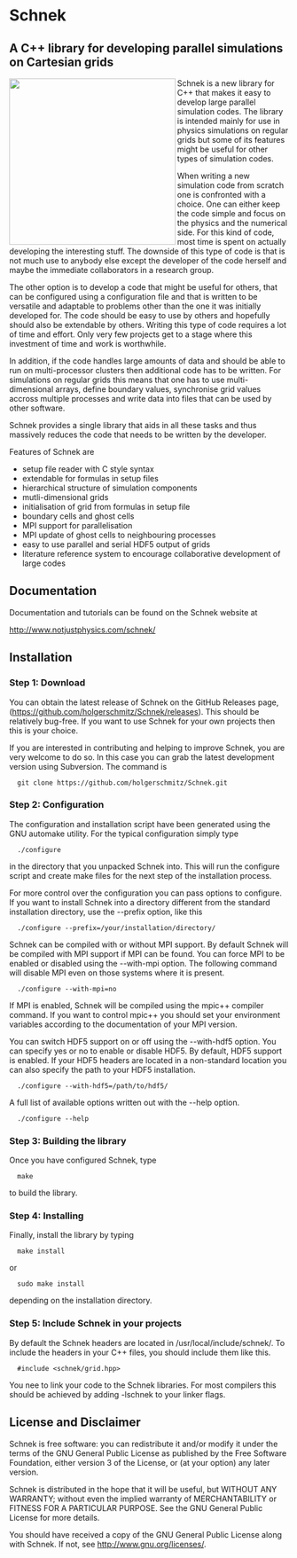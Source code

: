 # Schnek
## A C++ library for developing parallel simulations on Cartesian grids

<img align="left" src="http://www.notjustphysics.com/wp-content/uploads/2014/06/SchnekLogo.png" width="300">

Schnek is a new library for C++ that makes it easy to develop large parallel 
simulation codes. The library is intended mainly for use in physics simulations 
on regular grids but some of its features might be useful for other types of 
simulation codes.

When writing a new simulation code from scratch one is confronted with a choice. 
One can either keep the code simple and focus on the physics and the numerical 
side. For this kind of code, most time is spent on actually developing the 
interesting stuff. The downside of this type of code is that is not much use to 
anybody else except the developer of the code herself and maybe the immediate 
collaborators in a research group.

The other option is to develop a code that might be useful for others, that can 
be configured using a configuration file and that is written to be versatile and 
adaptable to problems other than the one it was initially developed for. The 
code should be easy to use by others and hopefully should also be extendable by 
others. Writing this type of code requires a lot of time and effort. Only very 
few projects get to a stage where this investment of time and work is 
worthwhile.

In addition, if the code handles large amounts of data and should be able to run 
on multi-processor clusters then additional code has to be written. For 
simulations on regular grids this means that one has to use multi-dimensional 
arrays, define boundary values, synchronise grid values accross multiple 
processes and write data into files that can be used by other software.

Schnek provides a single library that aids in all these tasks and thus massively 
reduces the code that needs to be written by the developer.

Features of Schnek are

- setup file reader with C style syntax
- extendable for formulas in setup files
- hierarchical structure of simulation components
- mutli-dimensional grids
- initialisation of grid from formulas in setup file
- boundary cells and ghost cells
- MPI support for parallelisation
- MPI update of ghost cells to neighbouring processes
- easy to use parallel and serial HDF5 output of grids
- literature reference system to encourage collaborative development of large 
  codes
  
## Documentation

Documentation and tutorials can be found on the Schnek website at

  http://www.notjustphysics.com/schnek/

 
## Installation

### Step 1: Download

You can obtain the latest release of Schnek on the GitHub Releases page, (https://github.com/holgerschmitz/Schnek/releases). This should be relatively bug-free. If you want to use Schnek for your own projects then this is your choice.

If you are interested in contributing and helping to improve Schnek, you are very welcome to do so. In this case you can grab the latest development version using Subversion. The command is

```
  git clone https://github.com/holgerschmitz/Schnek.git
```

### Step 2: Configuration

The configuration and installation script have been generated using the GNU automake utility. For the typical configuration simply type

```
  ./configure
```
  
in the directory that you unpacked Schnek into. This will run the configure script and create make files for the next step of the installation process.

For more control over the configuration you can pass options to configure. If you want to install Schnek into a directory different from the standard installation directory, use the --prefix option, like this

```
  ./configure --prefix=/your/installation/directory/
```

Schnek can be compiled with or without MPI support. By default Schnek will be compiled with MPI support if MPI can be found. You can force MPI to be enabled or disabled using the --with-mpi option. The following command will disable MPI even on those systems where it is present.

```
  ./configure --with-mpi=no
```

If MPI is enabled, Schnek will be compiled using the mpic++ compiler command. If you want to control mpic++ you should set your environment variables according to the documentation of your MPI version.

You can switch HDF5 support on or off using the --with-hdf5 option. You can specify yes or no to enable or disable HDF5. By default, HDF5 support is enabled. If your HDF5 headers are located in a non-standard location you can also specify the path to your HDF5 installation.

```
  ./configure --with-hdf5=/path/to/hdf5/
```

A full list of available options written out with the --help option.

```
  ./configure --help
```

### Step 3: Building the library

Once you have configured Schnek, type

```
  make
```

to build the library.

### Step 4: Installing

Finally, install the library by typing

```
  make install
```

or

```
  sudo make install
```

depending on the installation directory.

### Step 5: Include Schnek in your projects

By default the Schnek headers are located in /usr/local/include/schnek/. To include the headers in your C++ files, you should include them like this.

```
  #include <schnek/grid.hpp>
```

You nee to link your code to the Schnek libraries. For most compilers this should be achieved by adding -lschnek to your linker flags.

## License and Disclaimer

Schnek is free software: you can redistribute it and/or modify
it under the terms of the GNU General Public License as published by
the Free Software Foundation, either version 3 of the License, or
(at your option) any later version.

Schnek is distributed in the hope that it will be useful,
but WITHOUT ANY WARRANTY; without even the implied warranty of
MERCHANTABILITY or FITNESS FOR A PARTICULAR PURPOSE.  See the
GNU General Public License for more details.

You should have received a copy of the GNU General Public License
along with Schnek.  If not, see <http://www.gnu.org/licenses/>.
